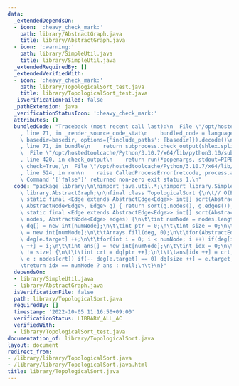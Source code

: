 ```yaml
---
data:
  _extendedDependsOn:
  - icon: ':heavy_check_mark:'
    path: library/AbstractGraph.java
    title: library/AbstractGraph.java
  - icon: ':warning:'
    path: library/SimpleUtil.java
    title: library/SimpleUtil.java
  _extendedRequiredBy: []
  _extendedVerifiedWith:
  - icon: ':heavy_check_mark:'
    path: library/TopologicalSort_test.java
    title: library/TopologicalSort_test.java
  _isVerificationFailed: false
  _pathExtension: java
  _verificationStatusIcon: ':heavy_check_mark:'
  attributes: {}
  bundledCode: "Traceback (most recent call last):\n  File \"/opt/hostedtoolcache/Python/3.10.7/x64/lib/python3.10/site-packages/onlinejudge_verify/documentation/build.py\"\
    , line 71, in _render_source_code_stat\n    bundled_code = language.bundle(stat.path,\
    \ basedir=basedir, options={'include_paths': [basedir]}).decode()\n  File \"/opt/hostedtoolcache/Python/3.10.7/x64/lib/python3.10/site-packages/onlinejudge_verify/languages/user_defined.py\"\
    , line 71, in bundle\n    return subprocess.check_output(shlex.split(command))\n\
    \  File \"/opt/hostedtoolcache/Python/3.10.7/x64/lib/python3.10/subprocess.py\"\
    , line 420, in check_output\n    return run(*popenargs, stdout=PIPE, timeout=timeout,\
    \ check=True,\n  File \"/opt/hostedtoolcache/Python/3.10.7/x64/lib/python3.10/subprocess.py\"\
    , line 524, in run\n    raise CalledProcessError(retcode, process.args,\nsubprocess.CalledProcessError:\
    \ Command '['false']' returned non-zero exit status 1.\n"
  code: "package library;\n\nimport java.util.*;\nimport library.SimpleUtil;\nimport\
    \ library.AbstractGraph;\n\nfinal class TopologicalSort {\n\t// O(E+V)\n\tpublic\
    \ static final <Edge extends AbstractEdge<Edge>> int[] sort(AbstractGraph<? extends\
    \ AbstractNode<Edge>, Edge> g) { return sort(g.nodes(), g.edges()); }\n\tpublic\
    \ static final <Edge extends AbstractEdge<Edge>> int[] sort(AbstractNode<Edge>[]\
    \ nodes, AbstractNode<Edge> edges) {\n\t\tint numNode = nodes.length;\n\t\tint\
    \ dq[] = new int[numNode];\n\t\tint ptr = 0;\n\t\tint size = 0;\n\t\tint deg[]\
    \ = new int[numNode];\n\t\tArrays.fill(deg, 0);\n\t\tfor(AbstractEdge e : edges)\
    \ deg[e.target] ++;\n\t\tfor(int i = 0; i < numNode; i ++) if(deg[i] == 0) dq[size\
    \ ++] = i;\n\t\tint ans[] = new int[numNode];\n\t\tint idx = 0;\n\t\twhile(ptr\
    \ != size) {\n\t\t\tint crt = dq[ptr ++];\n\t\t\tans[idx ++] = crt;\n\t\t\tfor(AbstractEdge\
    \ e : nodes[crt]) if(-- deg[e.target] == 0) dq[size ++] = e.target;\n\t\t}\n\t\
    \treturn idx == numNode ? ans : null;\n\t}\n}"
  dependsOn:
  - library/SimpleUtil.java
  - library/AbstractGraph.java
  isVerificationFile: false
  path: library/TopologicalSort.java
  requiredBy: []
  timestamp: '2022-10-05 11:16:50+09:00'
  verificationStatus: LIBRARY_ALL_AC
  verifiedWith:
  - library/TopologicalSort_test.java
documentation_of: library/TopologicalSort.java
layout: document
redirect_from:
- /library/library/TopologicalSort.java
- /library/library/TopologicalSort.java.html
title: library/TopologicalSort.java
---
```

